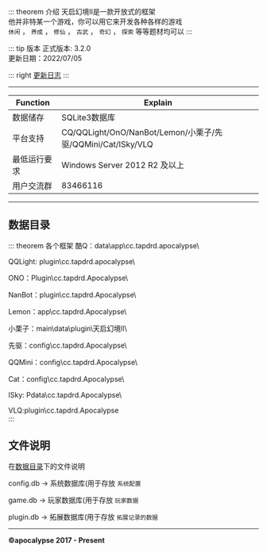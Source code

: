 ::: theorem 介绍
天启幻境II是一款开放式的框架<br>
他并非特某一个游戏，你可以用它来开发各种各样的游戏<br>
`休闲` ， `养成` ， `修仙` ， `古武` ， `奇幻` ， `探索` 等等题材均可以
:::

::: tip 版本
正式版本: 3.2.0  
更新日期：2022/07/05<br>

::: right
[更新日志](../update/)
:::

*****
|   Function |  Explain  |
| --- | --- |
|  数据储存  |  SQLite3数据库  |
|  平台支持  |  CQ/QQLight/OnO/NanBot/Lemon/小栗子/先驱/QQMini/Cat/ISky/VLQ|
|  最低运行要求  |  Windows Server 2012 R2 及以上|
|  用户交流群  |  83466116|
*****

## 数据目录

::: theorem 各个框架
酷Q：data\app\cc.tapdrd.apocalypse\

QQLight: plugin\cc.tapdrd.apocalypse\

ONO：Plugin\cc.tapdrd.Apocalypse\

NanBot：plugin\cc.tapdrd.Apocalypse\

Lemon：app\cc.tapdrd.Apocalypse\

小栗子：main\data\plugin\天启幻境II\

先驱：config\cc.tapdrd.Apocalypse\

QQMini：config\cc.tapdrd.Apocalypse\

Cat：config\cc.tapdrd.Apocalypse\

ISky: Pdata\cc.tapdrd.Apocalypse\

VLQ:plugin\cc.tapdrd.Apocalypse\
:::

## 文件说明

在[数据目录](#数据目录)下的文件说明

config.db   -> 系统数据库(用于存放 `系统配置`

game.db     -> 玩家数据库(用于存放 `玩家数据`

plugin.db   -> 拓展数据库(用于存放 `拓展记录的数据`

---

**©apocalypse 2017 - Present**

